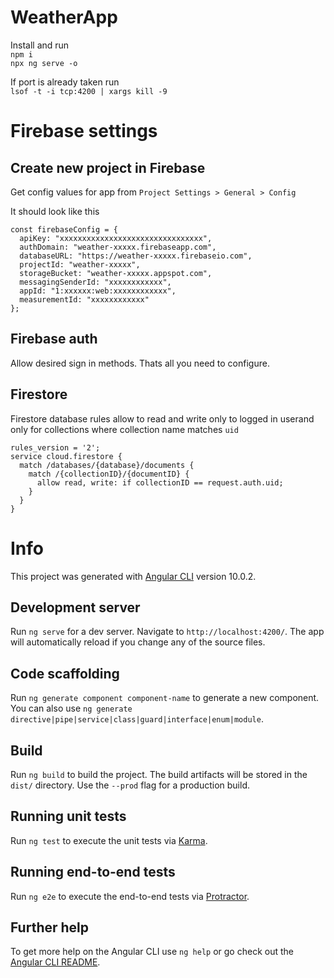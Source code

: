 # WeatherApp
Install and run  
`npm i`  
`npx ng serve -o`

If port is already taken run  
`lsof -t -i tcp:4200 | xargs kill -9`

# Firebase settings
## Create new project in Firebase
Get config values for app from `Project Settings > General > Config`  

It should look like this  
```
const firebaseConfig = {
  apiKey: "xxxxxxxxxxxxxxxxxxxxxxxxxxxxxxxx",
  authDomain: "weather-xxxxx.firebaseapp.com",
  databaseURL: "https://weather-xxxxx.firebaseio.com",
  projectId: "weather-xxxxx",
  storageBucket: "weather-xxxxx.appspot.com",
  messagingSenderId: "xxxxxxxxxxxx",
  appId: "1:xxxxxx:web:xxxxxxxxxxxx",
  measurementId: "xxxxxxxxxxxx"
};
```
## Firebase auth
Allow desired sign in methods. Thats all you need to configure.

## Firestore
Firestore database rules allow to read and write only to logged in userand only for collections where collection name matches `uid`  
```
rules_version = '2';
service cloud.firestore {
  match /databases/{database}/documents {
    match /{collectionID}/{documentID} {
      allow read, write: if collectionID == request.auth.uid;
    }
  }
}
```


# Info

This project was generated with [Angular CLI](https://github.com/angular/angular-cli) version 10.0.2.

## Development server

Run `ng serve` for a dev server. Navigate to `http://localhost:4200/`. The app will automatically reload if you change any of the source files.

## Code scaffolding

Run `ng generate component component-name` to generate a new component. You can also use `ng generate directive|pipe|service|class|guard|interface|enum|module`.

## Build

Run `ng build` to build the project. The build artifacts will be stored in the `dist/` directory. Use the `--prod` flag for a production build.

## Running unit tests

Run `ng test` to execute the unit tests via [Karma](https://karma-runner.github.io).

## Running end-to-end tests

Run `ng e2e` to execute the end-to-end tests via [Protractor](http://www.protractortest.org/).

## Further help

To get more help on the Angular CLI use `ng help` or go check out the [Angular CLI README](https://github.com/angular/angular-cli/blob/master/README.md).
